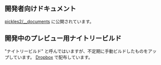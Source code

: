 
## 開発者向けドキュメント

<a href="https://github.com/pickles2/__documents" target="_blank">pickles2/__documents</a> に公開されています。

## 開発中のプレビュー用ナイトリービルド

"ナイトリービルド" と呼んではいますが、不定期に手動ビルドしたものをアップしています。
<a href="https://www.dropbox.com/sh/fcau6sfldbq3ajv/AABhzYRk6H1f34LbcqN1fJM9a?dl=0" target="_blank">Dropbox</a> で配布しています。
